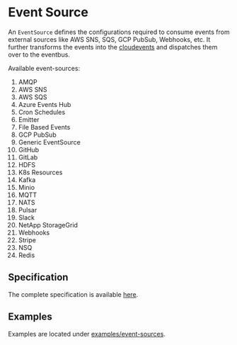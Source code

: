 # Event Source

An `EventSource` defines the configurations required to consume events from external sources  like AWS SNS, SQS, GCP PubSub, Webhooks, etc. It further 
transforms the events into the [cloudevents](https://github.com/cloudevents/spec) and dispatches them over to the eventbus.

Available event-sources:

1. AMQP
1. AWS SNS
1. AWS SQS
1. Azure Events Hub
1. Cron Schedules
1. Emitter
1. File Based Events
1. GCP PubSub
1. Generic EventSource
1. GitHub
1. GitLab
1. HDFS
1. K8s Resources
1. Kafka
1. Minio
1. MQTT
1. NATS
1. Pulsar
1. Slack
1. NetApp StorageGrid
1. Webhooks
1. Stripe
1. NSQ
1. Redis


## Specification
The complete specification is available [here](https://github.com/argoproj/argo-events/blob/master/api/event-source.md).

## Examples
Examples are located under [examples/event-sources](https://github.com/argoproj/argo-events/tree/master/examples/event-sources).

